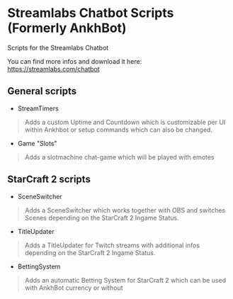 # Streamlabs Chatbot Scripts (Formerly AnkhBot)
Scripts for the Streamlabs Chatbot

You can find more infos and download it here: https://streamlabs.com/chatbot

## General scripts
- StreamTimers
> Adds a custom Uptime and Countdown which is customizable per UI within Ankhbot or setup commands which can also be changed.

- Game "Slots"
> Adds a slotmachine chat-game which will be played with emotes

## StarCraft 2 scripts
- SceneSwitcher
> Adds a SceneSwitcher which works together with OBS and switches Scenes depending on the StarCraft 2 Ingame Status.

- TitleUpdater
> Adds a TitleUpdater for Twitch streams with additional infos depending on the StarCraft 2 Ingame Status.

- BettingSystem
> Adds an automatic Betting System for StarCraft 2 which can be used with AnkhBot currency or without
